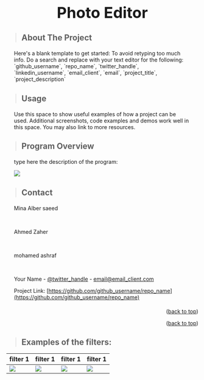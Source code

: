 
<div>
  <h1 style = "text-align:center; font-size:40px; font-weight:bold"> Photo Editor </h1>
</div>



<!-- ABOUT THE PROJECT -->
> ## About The Project



<div style = "margin:20px">Here's a blank template to get started: To avoid retyping too much info. Do a search and replace with your text editor for the following: `github_username`, `repo_name`, `twitter_handle`, `linkedin_username`, `email_client`, `email`, `project_title`, `project_description`</div>


<!-- USAGE EXAMPLES -->
> ## Usage

<div style = "margin:20px">Use this space to show useful examples of how a project can be used. Additional screenshots, code examples and demos work well in this space. You may also link to more resources.
</div>


> ## Program Overview


<div style = "margin:20px">
<p style>type here the description of the program:</p>

<img src="link"></img>
</div>

<!-- CONTACT -->
> ## Contact

<div style = "margin:20px">
  <p>Mina Alber saeed </p>
  <br/>
  <p>Ahmed Zaher </p>
  <br/>
  <p> mohamed ashraf</p>
  <br/>

Your Name - [@twitter_handle](https://twitter.com/twitter_handle) - email@email_client.com

Project Link: [https://github.com/github_username/repo_name](https://github.com/github_username/repo_name)
</div>


<p align="right">(<a href="#top">back to top</a>)</p>

<p align="right">(<a href="#top">back to top</a>)</p>



> ## Examples of the filters:
|  filter 1 | filter 1 | filter 1 | filter 1 |
| ----------- |        ------- | ------------- |  ------------------ |
 | <img src="link"></img>  | <img src="link"></img> | <img src="link"></img> | <img src="link"></img> |


